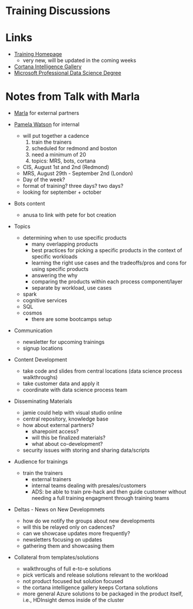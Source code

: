Training Discussions
=====================

# Links

+ [Training Homepage](http://learnanalytics.microsoft.com/training/)
    - very new, will be updated in the coming weeks
+ [Cortana Intelligence Gallery](https://gallery.cortanaintelligence.com/solutionTemplates)
+ [Microsoft Professional Data Science Degree](https://academy.microsoft.com/en-US/professional-degree/data-science/)


# Notes from Talk with Marla

+ [Marla](mailto:marla.michel@microsoft.com) for external partners
+ [Pamela Watson](mailto:pawatson@microsoft.com) for internal
    - will put together a cadence
    	1. train the trainers
        2. scheduled for redmond and boston
        3. need a minimum of 20
        4. topics: MRS, bots, cortana
    - CIS, August 1st and 2nd (Redmond)
    - MRS, August 29th - September 2nd (London)
    - Day of the week?
    - format of training? three days? two days?
    - looking for september + october

+ Bots content
    - anusa to link with pete for bot creation

+ Topics
    - determining when to use specific products
        + many overlapping products
        + best practices for picking a specific products in the context of specific workloads
        + learning the right use cases and the tradeoffs/pros and cons for using specific products
        + answering the why
        + comparing the products within each process component/layer
        + separate by workload, use cases
    - spark
    - cognitive services
    - SQL
    - cosmos
        * there are some bootcamps setup

+ Communication
    - newsletter for upcoming trainings
    - signup locations 

+ Content Development
    - take code and slides from central locations (data science process walkthroughs)
    - take customer data and apply it
    - coordinate with data science process team

+ Disseminating Materials
    - jamie could help with visual studio online
    - central repository, knowledge base
    - how about external partners?
        * sharepoint access?
        * will this be finalized materials?
        * what about co-development?
    - security issues with storing and sharing data/scripts

+ Audience for trainings
    - train the trainers
        * external trainers
        * internal teams dealing with presales/customers
        * ADS: be able to train pre-hack and then guide customer without needing a full training engagment through training teams


+ Deltas - News on New Developmnets
    - how do we notify the groups about new developments
    - will this be relayed only on cadences?
    - can we showcase updates more frequently?
    - newsletters focusing on updates
    - gathering them and showcasing them

+ Collateral from templates/solutions
    - walkthroughs of full e-to-e solutions
    - pick verticals and release solutions relevant to the workload
    - not product focused but solution focused
    - the cortana intelligence gallery keeps Cortana solutions
    - more general Azure solutions to be packaged in the product itself, i.e., HDInsight demos inside of the cluster

